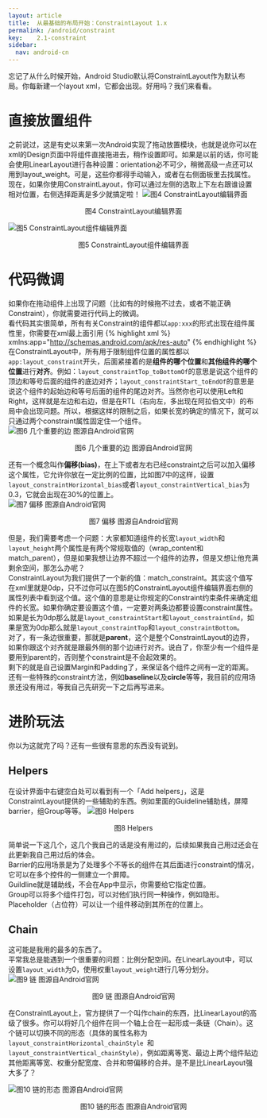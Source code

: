 ```yaml
---
layout: article
title:  从最基础的布局开始：ConstraintLayout 1.x
permalink: /android/constraint
key:    2.1-constraint
sidebar:
  nav: android-cn
---
```


忘记了从什么时候开始，Android Studio默认将ConstraintLayout作为默认布局。你每新建一个layout xml，它都会出现。好用吗？我们来看看。
# 直接放置组件
之前说过，这是有史以来第一次Android实现了拖动放置模块，也就是说你可以在xml的Design页面中将组件直接拖进去，稍作设置即可。如果是以前的话，你可能会使用LinearLayout进行各种设置：orientation必不可少，稍微高级一点还可以用到layout_weight。可是，这些你都得手动输入，或者在右侧面板里去找属性。  
现在，如果你使用ConstraintLayout，你可以通过左侧的选取上下左右跟谁设置相对位置，右侧选择距离是多少就搞定啦！
![图4 ConstraintLayout编辑界面](https://img-blog.csdnimg.cn/20201026153053100.png?x-oss-process=image/watermark,type_ZmFuZ3poZW5naGVpdGk,shadow_10,text_aHR0cHM6Ly9ibG9nLmNzZG4ubmV0L3dlaXhpbl80NTc5NDI4NQ==,size_16,color_FFFFFF,t_70#pic_center)
<div align="center">图4 ConstraintLayout编辑界面</div>

![图5 ConstraintLayout组件编辑界面](https://img-blog.csdnimg.cn/20201026153922539.png?x-oss-process=image/watermark,type_ZmFuZ3poZW5naGVpdGk,shadow_10,text_aHR0cHM6Ly9ibG9nLmNzZG4ubmV0L3dlaXhpbl80NTc5NDI4NQ==,size_16,color_FFFFFF,t_70#pic_center)
<div align="center">图5 ConstraintLayout组件编辑界面</div>

# 代码微调
如果你在拖动组件上出现了问题（比如有的时候拖不过去，或者不能正确Constraint），你就需要进行代码上的微调。  
看代码其实很简单，所有有关Constraint的组件都以``app:xxx``的形式出现在组件属性里，你需要在xml最上面引用 
{% highlight xml %}
xmlns:app="http://schemas.android.com/apk/res-auto"
{% endhighlight %}
在ConstraintLayout中，所有用于限制组件位置的属性都以``app:layout_constraint``开头，后面紧接着的是**组件的哪个位置**和**其他组件的哪个位置**进行**对齐**。例如：``layout_constraintTop_toBottomOf``的意思是说这个组件的顶边和等号后面的组件的底边对齐；``layout_constraintStart_toEndOf``的意思是说这个组件的起始边和等号后面的组件的尾边对齐。当然你也可以使用Left和Right，这样就是左边和右边，但是在RTL（右向左，多出现在阿拉伯文中）的布局中会出现问题。所以，根据这样的限制之后，如果长宽的确定的情况下，就可以只通过两个constraint属性固定住一个组件。  
![图6 几个重要的边 图源自Android官网](https://img-blog.csdnimg.cn/img_convert/a27b9ec5a1209ca139e6c73a2eb73b60.png#pic_center)
<div align="center">图6 几个重要的边 图源自Android官网</div>

还有一个概念叫作**偏移(bias)**，在上下或者左右已经constraint之后可以加入偏移这个属性，它允许你放在一定比例的位置，比如图7中的这样，设置``layout_constraintHorizontal_bias``或者``layout_constraintVertical_bias``为0.3，它就会出现在30%的位置上。  
![图7 偏移 图源自Android官网](https://img-blog.csdnimg.cn/img_convert/deefa3e9508b7ac43cd03425f8c32db5.png#pic_center)
<div align="center">图7 偏移 图源自Android官网</div>

但是，我们需要考虑一个问题：大家都知道组件的长宽``layout_width``和``layout_height``两个属性是有两个常规取值的（wrap_content和match_parent），但是如果我想让边界不超过一个组件的边界，但是又想让他充满剩余空间，那怎么办呢？  
ConstraintLayout为我们提供了一个新的值：match_constraint。其实这个值写在xml里就是0dp，只不过你可以在图5的ConstraintLayout组件编辑界面右侧的属性列表中看到这个值。这个值的意思是让你规定的Constraint约束条件来确定组件的长宽。如果你确定要设置这个值，一定要对两条边都要设置constraint属性。如果是长为0dp那么就是``layout_constraintStart``和``layout_constraintEnd``，如果是宽为0dp那么就是``layout_constraintTop``和``layout_constraintBottom``。  
对了，有一条边很重要，那就是**parent**，这个是整个ConstraintLayout的边界，如果你跟这个对齐就是跟最外侧的那个边进行对齐。说白了，你至少有一个组件是要用到parent的，否则整个constraint是不会起效果的。  
剩下的就是自己设置Margin和Padding了，来保证各个组件之间有一定的距离。  
还有一些特殊的constraint方法，例如**baseline**以及**circle**等等，我目前的应用场景还没有用过，等我自己先研究一下之后再写进来。
# 进阶玩法
你以为这就完了吗？还有一些很有意思的东西没有说到。
## Helpers
在设计界面中右键空白处可以看到有一个「Add helpers」，这是ConstraintLayout提供的一些辅助的东西。例如里面的Guideline辅助线，屏障barrier，组Group等等。
![图8 Helpers](https://img-blog.csdnimg.cn/20201026162831318.png?x-oss-process=image/watermark,type_ZmFuZ3poZW5naGVpdGk,shadow_10,text_aHR0cHM6Ly9ibG9nLmNzZG4ubmV0L3dlaXhpbl80NTc5NDI4NQ==,size_16,color_FFFFFF,t_70#pic_center)
<div align="center">图8 Helpers</div>

简单说一下这几个，这几个我自己的话是没有用过的，后续如果我自己用过还会在此更新我自己用过后的体会。  
Barrier的应用场景是为了处理多个不等长的组件在其后面进行constraint的情况，它可以在多个控件的一侧建立一个屏障。  
Guildline就是辅助线，不会在App中显示，你需要给它指定位置。  
Group可以将多个组件打包，可以对他们执行同一种操作，例如隐形。  
Placeholder（占位符）可以让一个组件移动到其所在的位置上。
## Chain
这可能是我用的最多的东西了。  
平常我总是能遇到一个很重要的问题：比例分配空间。在LinearLayout中，可以设置``layout_width``为0，使用权重``layout_weight``进行几等分划分。  
![图9 链 图源自Android官网](https://img-blog.csdnimg.cn/img_convert/bb11e68d240d46c29a961246a487495f.png#pic_center)
<div align="center">图9 链 图源自Android官网</div>

在ConstraintLayout上，官方提供了一个叫作chain的东西，比LinearLayout的高级了很多。你可以将好几个组件在同一个轴上合在一起形成一条链（Chain）。这个链可以切换不同的形态（具体的属性名称为``layout_constraintHorizontal_chainStyle ``和``layout_constraintVertical_chainStyle``），例如距离等宽、最边上两个组件贴边其他距离等宽、权重分配宽度、合并和带偏移的合并。是不是比LinearLayout强大多了？

![图10 链的形态 图源自Android官网](https://img-blog.csdnimg.cn/img_convert/a8a21a6c2179d9faf3f671278438d01e.png#pic_center)
<div align="center">图10 链的形态 图源自Android官网</div>

